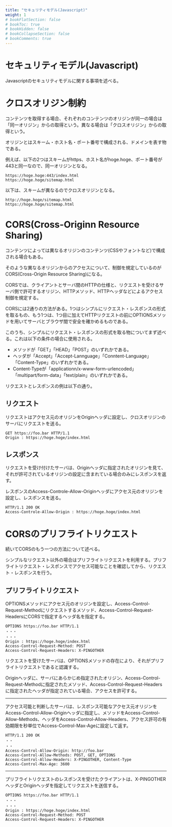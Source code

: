 ```yaml
---
title: "セキュリティモデル(Javascript)"
weight: 1
# bookFlatSection: false
# bookToc: true
# bookHidden: false
# bookCollapseSection: false
# bookComments: true
---
```


# セキュリティモデル(Javascript)

Javascriptのセキュリティモデルに関する事項を述べる。

# クロスオリジン制約

コンテンツを取得する場合、それぞれのコンテンツのオリジンが同一の場合は「同一オリジン」からの取得という。異なる場合は「クロスオリジン」からの取得という。

オリジンとはスキーム・ホスト名・ポート番号で構成される、ドメインを表す物である。

例えば、以下の2つはスキームがhttps、ホスト名がhoge.hoge、ポート番号が443と同一なので、同一オリジンとなる。

```
https://hoge.hoge:443/index.html
https://hoge.hoge/sitemap.html
```

以下は、スキームが異なるのでクロスオリジンとなる。

```
http://hoge.hoge/sitemap.html
https://hoge.hoge/sitemap.html
```

# CORS(Cross-Originn Resource Sharing)

コンテンツによっては異なるオリジンのコンテンツ(CSSやフォントなど)で構成される場合もある。

そのような異なるオリジンからのアクセスについて、制御を規定しているのがCORS(Cross-Origin Resource Sharing)になる。

CORSでは、クライアントとサーバ間のHTTPの仕様と、リクエストを受けるサーバ側で許可するオリジン、HTTPメソッド、HTTPヘッダなどによるアクセス制御を規定する。

CORSには2通りの方法がある。1つはシンプルにリクエスト・レスポンスの形式を取るもの、もう1つは、1つ目に加えてHTTPリクエストの前にOPTIONSメソッドを用いてサーバとブラウザ間で安全を確かめるものである。

このうち、シンプルにリクエスト・レスポンスの形式を取る物についてまず述べる。これは以下の条件の場合に使用される。

- メソッドが「GET」「HEAD」「POST」のいずれかである。
- ヘッダが「Accept」「Accept-Lannguage」「Conntent-Language」「Content-Type」のいずれかである。
- Content-Typeが「applicationn/x-www-form-urlencoded」「multipart/form-data」「text/plain」のいずれかである。

リクエストとレスポンスの例は以下の通り。

## リクエスト

リクエストはアクセス元のオリジンをOriginヘッダに設定し、クロスオリジンのサーバにリクエストを送る。

```
GET https://foo.bar HTTP/1.1
Origin : https://hoge.hoge/index.html
```

## レスポンス

リクエストを受け付けたサーバは、Originヘッダに指定されたオリジンを見て、それが許可されているオリジンの設定に含まれている場合のみにレスポンスを返す。

レスポンスのAccess-Controle-Allow-Originヘッダにアクセス元のオリジンを設定し、レスポンスを送る。

```
HTTP/1.1 200 OK
Access-Controle-Allow-Origin : https://hoge.hoge/index.html
```

# CORSのプリフライトリクエスト

続いてCORSのもう一つの方法について述べる。

シンプルなリクエスト以外の場合はプリフライトリクエストを利用する。プリフライトリクエスト・レスポンスでアクセス可能なことを確認してから、リクエスト・レスポンスを行う。


## プリフライトリクエスト

OPTIONSメソッドにアクセス元のオリジンを設定し、Access-Control-Request-Methodにリクエストするメソッド、Access-Control-Request-HeadersにCORSで指定するヘッダ名を指定する。

```
OPTIONS https://foo.bar HTTP/1.1
・・・
・・・
Origin : https://hoge.hoge/index.html
Access-Control-Request-Method: POST
Access-Control-Request-Headers: X-PINGOTHER
```

リクエストを受けたサーバは、OPTIONSメソッドの存在により、それがプリフライトリクエストであると認識する。

Originヘッダに、サーバにあらかじめ指定されたオリジン、Access-Control-Request-Methodに指定されたメソッド、Access-Control-Request-Headersに指定されたヘッダが指定されている場合、アクセスを許可する。

<hr>

アクセス可能と判断したサーバは、レスポンス可能なアクセス元オリジンをAccess-Control-Allow-Originヘッダに指定し、メソッドをAccess-Control-Allow-Methods、ヘッダをAccess-Control-Allow-Headers、アクセス許可の有効期限を秒単位でAccess-Control-Max-Ageに設定して返す。

```
HTTP/1.1 200 OK
・・
・・
Access-Control-Allow-Origin: http://foo.bar
Access-Control-Allow-Methods: POST, GET, OPTIONS
Access-Control-Allow-Headers: X-PINGOTHER, Content-Type
Access-Control-Max-Age: 3600
```

<hr>

プリフライトリクエストのレスポンスを受けたクライアントは、X-PINGOTHERヘッダとOriginヘッダを指定してリクエストを送信する。

```
OPTIONS https://foo.bar HTTP/1.1
・・・
・・・
Origin : https://hoge.hoge/index.html
Access-Control-Request-Method: POST
Access-Control-Request-Headers: X-PINGOTHER
```
